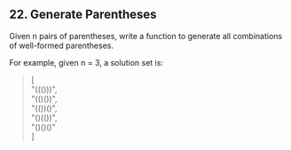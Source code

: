 ## 22. Generate Parentheses

Given n pairs of parentheses, write a function to generate all combinations of well-formed parentheses.

For example, given n = 3, a solution set is:

> [  
>   "((()))",  
>   "(()())",  
>   "(())()",  
>   "()(())",  
>   "()()()"  
> ]  
